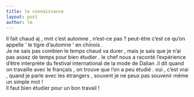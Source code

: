```yaml
---
title: le connaissance 
layout: post
author: lm
---
```

<p>Il fait chaud aj , mnt c’est automne , n’est-ce pas ? peut-être c’est ce qu’on appelle ‘ le tigre d’automne ’ en chinois .<br />
Je ne sais pas combien le temps chaud va durer , mais je sais que je n’ai pas assez de temps pour bien étudier . le chef nous a raconté l’expérience d’être interprète du festival international de la mode de Dalian .il dit quand on travaille avec le français , on trouve que l’on a peu étudié . oui , c’est vrai , quand je parle avec les étrangers , souvent je ne peux pas souvenir même un simple mot !<br />
Il faut bien étudier pour un bon travail !</p>
